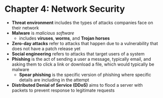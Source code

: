 # Chapter 4: Network Security

- **Threat environment** includes the types of attacks companies face on their network
- **Malware** is _malicious software_
  - includes **viruses**, **worms**, and **Trojan horses**
- **Zero-day attacks** refer to attacks that happen due to a vulnerability that does not have a patch release yet
- **Social engineering** refers to attacks that target users of a system
- **Phishing** is the act of sending a user a message, typically email, and asking them to click a link or download a file, which would typically be malware
  - **Spear phishing** is the specific version of phishing where specific details are including in the attempt
- **Distributed Denial of Service (DDoS)** aims to flood a server with packets to prevent response to legitimate requests
